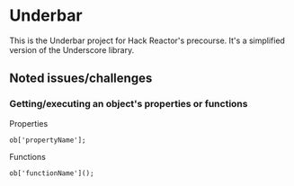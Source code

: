# Underbar
This is the Underbar project for Hack Reactor's precourse. It's a simplified version of the Underscore library.

## Noted issues/challenges
### Getting/executing an object's properties or functions

Properties
```
ob['propertyName'];
```

Functions
```
ob['functionName']();
```
